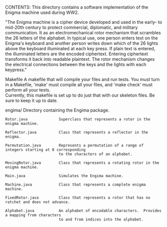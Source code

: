 CONTENTS:
This directory contains a software implementation of the Enigma machine used during WW2.

"The Enigma machine is a cipher device developed and used in the early- to mid-20th century to protect commercial, diplomatic, and military communication. It as an electromechanical rotor mechanism that scrambles the 26 letters of the alphabet. In typical use, one person enters text on the Enigma's keyboard and another person writes down which of the 26 lights above the keyboard illuminated at each key press. If plain text is entered, the illuminated letters are the encoded ciphertext. Entering ciphertext transforms it back into readable plaintext. The rotor mechanism changes the electrical connections between the keys and the lights with each keypress."
	
Makefile	A makefile that will compile your
			files and run tests.  You must turn in a Makefile,
			'make' must compile all your files, and 
			'make check' must perform all your tests.  
			Currently, this makefile is set up to do just 
			that with our skeleton files.  Be sure to keep 
			it up to date.

engima/			Directory containing the Engima package.

    Rotor.java	 	        Superclass that represents a rotor in the enigma machine.

    Reflector.java	        Class that represents a reflector in the enigma.

    Permutation.java        Represents a permutation of a range of integers starting at 0 corresponding
                            to the characters of an alphabet.

    MovingRotor.java		Class that represents a rotating rotor in the enigma machine.

    Main.java               Simulates the Engima machine.

    Machine.java            Class that represents a complete enigma machine.

    FixedRotor.java	        Class that represents a rotor that has no ratchet and does not advance.

    Alphabet.java           An alphabet of encodable characters.  Provides a mapping from characters
                            to and from indices into the alphabet.